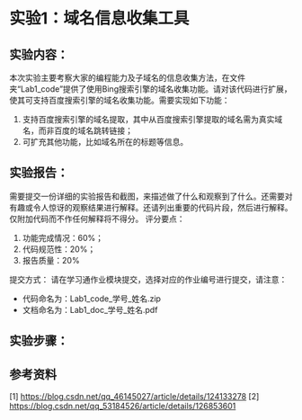 # 实验1：域名信息收集工具

## 实验内容：

本次实验主要考察大家的编程能力及子域名的信息收集方法，在文件夹“Lab1_code”提供了使用Bing搜索引擎的域名收集功能。请对该代码进行扩展，使其可支持百度搜索引擎的域名收集功能。需要实现如下功能：

1. 支持百度搜索引擎的域名提取，其中从百度搜索引擎提取的域名需为真实域名，而非百度的域名跳转链接；
2. 可扩充其他功能，比如域名所在的标题等信息。

## 实验报告：

需要提交一份详细的实验报告和截图，来描述做了什么和观察到了什么。还需要对有趣或令人惊讶的观察结果进行解释。还请列出重要的代码片段，然后进行解释。仅附加代码而不作任何解释将不得分。
评分要点：

1. 功能完成情况：60%；
2. 代码规范性：20%；
3. 报告质量：20%

提交方式：
请在学习通作业模块提交，选择对应的作业编号进行提交，请注意：
- 代码命名为：Lab1_code_学号_姓名.zip
- 文档命名为：Lab1_doc_学号_姓名.pdf

## 实验步骤：



## 参考资料
[1] https://blog.csdn.net/qq_46145027/article/details/124133278
[2] https://blog.csdn.net/qq_53184526/article/details/126853601
